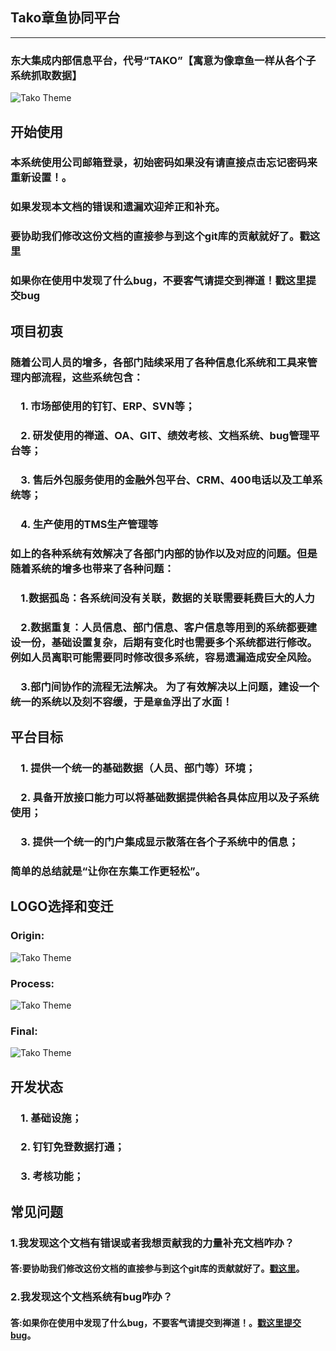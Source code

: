 ## Tako章鱼协同平台

----------

### 东大集成内部信息平台，代号“TAKO”【寓意为像章鱼一样从各个子系统抓取数据】
![Tako Theme](http://obo5bz8bt.bkt.clouddn.com/FqEO0fEwZLrxN59vhmRpkei9voG5)

## 开始使用
### 本系统使用公司邮箱登录，初始密码如果没有请直接点击忘记密码来重新设置！。

### 如果发现本文档的错误和遗漏欢迎斧正和补充。

### 要协助我们修改这份文档的直接参与到这个git库的贡献就好了。戳这里

### 如果你在使用中发现了什么bug，不要客气请提交到禅道！戳这里提交bug

## 项目初衷
### 随着公司人员的增多，各部门陆续采用了各种信息化系统和工具来管理内部流程，这些系统包含：
### &ensp;&ensp;1. 市场部使用的钉钉、ERP、SVN等；
### &ensp;&ensp;2. 研发使用的禅道、OA、GIT、绩效考核、文档系统、bug管理平台等；
### &ensp;&ensp;3. 售后外包服务使用的金融外包平台、CRM、400电话以及工单系统等；
### &ensp;&ensp;4. 生产使用的TMS生产管理等
### 如上的各种系统有效解决了各部门内部的协作以及对应的问题。但是随着系统的增多也带来了各种问题：
### &ensp;&ensp;1.数据孤岛：各系统间没有关联，数据的关联需要耗费巨大的人力
### &ensp;&ensp;2.数据重复：人员信息、部门信息、客户信息等用到的系统都要建设一份，基础设置复杂，后期有变化时也需要多个系统都进行修改。例如人员离职可能需要同时修改很多系统，容易遗漏造成安全风险。
### &ensp;&ensp;3.部门间协作的流程无法解决。 为了有效解决以上问题，建设一个统一的系统以及刻不容缓，于是`章鱼`浮出了水面！

## 平台目标
### &ensp;&ensp;1. 提供一个统一的基础数据（人员、部门等）环境；
### &ensp;&ensp;2. 具备开放接口能力可以将基础数据提供給各具体应用以及子系统使用；
### &ensp;&ensp;3. 提供一个统一的门户集成显示散落在各个子系统中的信息；
### 简单的总结就是“让你在东集工作更轻松”。

## LOGO选择和变迁
### Origin:
![Tako Theme](http://obo5bz8bt.bkt.clouddn.com/Fl1L2xJ4j4WnZi4CPRGE-uE9KV0Y)
### Process:
![Tako Theme](http://obo5bz8bt.bkt.clouddn.com/Fva53hIfo5o064eXP7zaJ4o5RbpF)
### Final:
![Tako Theme](http://obo5bz8bt.bkt.clouddn.com/FsoOCJWTrKEB1p1JXAlvjYJXwtFj)

## 开发状态
### &ensp;&ensp;1. 基础设施；
### &ensp;&ensp;2. 钉钉免登数据打通；
### &ensp;&ensp;3. 考核功能；

## 常见问题
### 1.我发现这个文档有错误或者我想贡献我的力量补充文档咋办？
#### 答:要协助我们修改这份文档的直接参与到这个git库的贡献就好了。[戳这里](https://git.seuic.info/Tars/TakoManual.git)。

### 2.我发现这个文档系统有bug咋办？
#### 答:如果你在使用中发现了什么bug，不要客气请提交到禅道！。[戳这里提交bug](https://zentao.seuic.info/project-task-261.html)。
